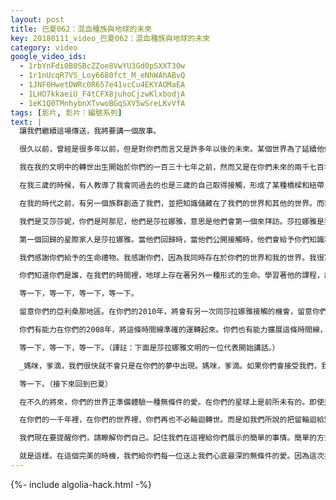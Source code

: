```yaml
---
layout: post
title: 巴夏062：混血種族與地球的未來
key: 20180111_video_巴夏062：混血種族與地球的未來
category: video
google_video_ids:
  - 1rbYnFdi0B0SBcZZoe8VwYU3Gd0pSXXT30w
  - 1r1nUcqR7VS_Loy6680fct_M_eNhWAhABvQ
  - 1JNF0HwetDWRc0R657e41vcCu4EKYAOMaEA
  - 1LHO7kkaeiU_F4tCFX8juhoCjzwKlxbodjA
  - 1eK1Q0TMnhybnXTvwoBGqSXV5wSreLKvVfA
tags: [影片, 影片｜編號系列]
text: |
  讓我們繼續這場傳送，我將要講一個故事。

  很久以前，曾經是很多年以前，但是對你們而言又是許多年以後的未來。某個世界為了延續他們的文明而進行了變革，因為那個文明已將自己帶到了毀滅的邊緣。這個世界做出了變革，因而他們可以獲得第二次機會，使得他們的文化，他們的文明能夠永遠的延續下去。正是這些人創造了我們，這些創造了我們的人建立了你們的平行世界和其他的平行世界。通過改變他們的遺傳物質和你們的遺傳物質，創造出了若干個混血物種，我們正是其中之一。

  我在我的文明中的轉世出生開始於你們的一百三十七年之前，然而又是在你們未來的兩千七百年之後。當我在我的社會出生之時，我被允許在心靈感應上可以做出連接。我沒有忘記我同我的靈魂，我的高我，我的超靈之間的聯繫。我們之間做出過一個安排，我同在你們世界裡的前世的我（就是你們面前的這位通靈人）之間所做的一個協定。在那個安排中，訂立了某些因素決定了那樣的交流可以怎樣發生，怎樣進展。

  在我三歲的時候，有人教導了我會同過去的也是三歲的自己取得接觸，形成了某種橋樑和紐帶，將我們在這一世聯繫在一起。我被教導到了以這種方式做這些事情。我知道並記得這會是我的表達，我的激情所在。為了那些在臨界點的意識們敞開一扇大門，準備迎接新的覺醒，新的現實，新的體驗。我對去實現這些充滿了極大的樂趣。當我的行星正圍繞著我的中央恆星運行著的時候，當我長到你們知道的生命裡的第七年的時候，我又被介紹給了另一位想要參與這項活動的合作者。她在我的社會中是位女性，也是打開這扇交流大門的發起人。就這樣我最終可以自己打開這扇門，承擔起你們所知道的「巴夏」的稱呼，而她被稱呼為阿尼瑪。我們以這樣的方式一同發起了接觸工作。敞開許多交流的大門，以便我們可以和那些文明進行互動。最終他們會加入到星際聯盟的世界之中。我們就是以這樣的方式一起成長，訓練，學習和探索。

  在我的時代之前，有另一個族群創造了我們，並把知識儲藏在了我們的世界和其他的世界。而我們的世界在我們的古代語言中叫做艾莎莎妮，意思是「生命之光的地方」。而在他們改造的所有其他世界中，也放置了其他的混血種族。而他們中每一個種族都會以各種各樣的方式參與到開啟接觸和憶起中來，同我們祖先的接觸，就是你們——「阿那尼」，在我們的古代語言中，意思是「祖先，元祖」，在那個意義上說是創造了我們的人。我們在那個意義上都是混血，你們的擴展，你們的孩子。但是每一個種族扮演著一個不同的角色。為了銘記和重新團聚成一家人，我們在開始的階段起到了我們的作用。而那些將要同你們進行第一次公開接觸的族群，已經開始向你們展示他們的飛船。正如那些UFO遭遇者知道的，我們已經將他們命名為「鳳凰之光」（譯註：97年著名的鳳凰城UFO目擊事件，轟動全美）那就是那個族群的典型的代表飛船之一。他們會是第一個，而此刻正通過我們發聲。

  我們是艾莎莎妮，你們是阿那尼，他們是莎拉娜雅，意思是他們會第一個來拜訪。莎拉娜雅是我們的堂兄弟，我們的同胞，你們的直系孩子。在你們星球上，你們標註為「綁架」的事件經歷，是他們為了延續他們的種族而進行的。他們在某一個平行現實中的與你們對等的人類，他們卻變異成了面目全非的人類形式。就是這樣做才能阻止他們自己繼續跟你們同樣的方式進行繁殖。但是在接觸的過程中，他們的平行自我，也和你們一樣是屬於同一個超靈。我們可以說是通過你們叫做的"綁架"而發起的最初的接觸。在他們的超靈中沒有想到要以監禁的形式來讓他們，收集新的某種動機的感知。你們能夠選擇走上另一條平行現實的道路，而不是重蹈他們的覆轍。他們認識到你們正朝向同樣的毀滅之路。但是要知道你們面前有一個十字路口，他們沒有走過。如此，創造了混血種族，比如我們，交付給我們協助我們的祖先阿那尼的任務。來協助你們覺醒過來，走向那條不會自我毀滅的道路。所以當到了那個十字路口的時候，你們可以走上那條他們沒有走的道路，你們可以走上那條讓你們繼續發展進化的道路，你們可以走上與曾經分別的星際家人重新團聚的道路。並且使得他們自己的文明能夠不朽。

  第一個回歸的星際家人是莎拉娜雅。當他們回歸時，當他們公開接觸時，他們會給予你們知識和覺曉作為禮物。他們會提醒起你們真正的歷史。並非單一的歷史，而是所有回歸到DNA起源的歷史。你們曾經在宇宙中旅行了很久，最終到達了你們命名的太陽系。開始在行星上化身轉世，行星Mardo已經被毀滅了。行星火星已經被毀滅了，在地球上要看看是否會生存下去，還是走向死亡。但是我們知道你們會在地球上繁衍下去。否則我們就不會在這個關鍵點上同你們說話。你們已經走上了與星際家人團聚的道路。我們感謝你們。在十字路口選擇了這樣的一條道路，即使我們知道你們會認識到苦難的歲月和黑暗的混亂還會持續一陣子，你們還是會走向光明。以我們的觀點來看，你們給予我們的光的禮物，允許我們將我們的知曉返還給你們。你們已經在那條重返光明的路上了，因為我們已經在伴隨著你們同行。我們永遠，永遠不會離開你們。我們可能會以各種各樣的方式，在不同時間出現。在各種努力中表露出我們與你們同在。那會通過不同的形式，那會轉變。永遠是與我們的本質同在。經過那樣的努力，我們會與你們-阿那尼，我們的先祖肩並肩的同存下去。

  我們感謝你們給予的生命禮物。我感謝你們，因為我同時存在於你們的世界和我的世界。我很富足，我們都很富足，因為你們允許我們同你們每一次的交流。因為我們在我們的世界，我們的現實裡不僅可以更深入的發現自己的本質，而且我們也通過你們更深入的發現我們自己的本質。通過你們在我們當中的面向，作為你們的祖先，作為你們的後代，作為你們的孩子。不必恐懼，不必擔憂，你們會成為你們渴望的那樣。因為我們在我們的時間裡看到的你們，在我們的時間裡，你們已在群星當中。

  你們知道你們是誰，在我們的時間裡，地球上存在著另外一種形式的生命。學習著他的課程，創造著他的經歷。但是你們會留下一些讓他們深思的東西。他們會對你們很好奇，並想知道你們去了哪裡。而在靈性層面你們會指導他們。即使在身體層面你們會探索其他世界，並且像我們協助你們那樣協助其他種族，其他星系進化，其他文明進化。你們會像我們接觸你們這樣接觸他們，你們會轉世成為他們當中的成員。讓他們想要知道超越生命以外的事物。你們會給他們提供階梯來加入我們。你們會在星際聯盟中取得你們的一席之地。那次團聚會同時地使得所有參與者，所有與之內在和諧的人富足。因為那是對自由的號召，成為最完全的個體。通過對此的學習，才創造出什麼是統一的和諧。那種多樣性和對你們多樣性的增強正是你們的真實本性。是對統一的和諧的自我的完美詮釋。並顧及到了那一切所是的延續的擴展。我們與你們心心相映。因為那是一切所是的無條件的愛。我們同你們講話，我們提醒你們，完全地知曉你們自己。

  等一下，等一下，等一下，等一下。

  留意你們的亞利桑那地區。在你們的2010年，將會有另一次同莎拉娜雅接觸的機會，留意你們的亞利桑那地區，在你們的2010年，將會有另一次同莎拉娜雅接觸的機會。在你們的2008年，你們有機會在你們的社會中建立起這樣環境：會允許你們在2010年起最初開始承認（外星生命）2012年，將會有各種各樣的你們叫做神聖之地。另一個承認莎拉娜雅的機會，那之後的五年，到你們所說的2017年，將會有第一次廣泛的覺醒。回憶起接觸已經發生過，在各個不同城市的內部和周圍，人們會從夢中醒來。與我們有關的回憶，起初會對這一點產生心理困惑。但到了2020年，夢境會做出表面的自我解釋。以便所有這些記憶將會與那些回憶起的人溝通。屆時在你們的互聯網上將會建立起通信，媒介，中心，網站。為了給那些回憶起遭遇拜訪者的人，可以在夢中展現他們自己。在你們的2025年之後，將會開始一系列的有限的公開接觸。會發生在你們星球上某些預先決定的，預先選定的，預先選擇的隔離的區域。在你們的2030年前後，將會有所準備，在你們的2033年開始大規模的公開接觸。這些事件是基於我們解讀了你們現在的能量所得。

  你們有能力在你們的2008年，將這條時間線準確的運轉起來。你們也有能力擴展這條時間線，取決於你們在你們的2008年做了些什麼。現在比以往任何時候，你們都有權可以開始公開的對話。開始要求公開的討論，關於你們的政府知道外星生命的存在。2008年，你們有強烈的機會改變你們的美國政府。為了確保那個不僅是要在你們的世界加速協助環境的認可改變。還要同時認可接觸不同的其他智慧生命的理念。無論以什麼方式都可以開始代表你的激情所在的這些對話，這種灌輸，這些觀念。使用你們的想像力，來自於知曉你們自己。勇敢去夢，勇敢去夢，勇敢去夢，夢會喚醒你。那是悖論所在。大膽的去夢想吧。那會喚醒你，瞭解你自己，當你瞭解自己並散發出更多的你們真正本質的自然頻率時，莎拉娜雅會通過那個跡象認可你們。將會被吸引來會見那些他們必須要見的人。當那個時間到來之時，當團聚發生時，這就是我們同你們分享這些想法的機會。分享給你們這種呈現出來的可能。

  等一下，等一下，等一下。（譯註：下面是莎拉娜雅文明的一位代表開始講話。）

  _媽咪，爹滴，我們很快就不會只是在你們的夢中出現。媽咪，爹滴。如果你們會接受我們，我們會肩並肩生活在一個新世界。那將會是你們和我們共同的家園。我們會在你們的夢中出現。晚安，媽咪，晚安，爹滴。我們很快就會相見。_

  等一下。（接下來回到巴夏）

  在不久的將來，你們的世界正準備體驗一種無條件的愛。在你們的星球上是前所未有的。即使是在遠古時代與其他文明，都更加緊密的連接著，都更加緊密的記憶著。他們與靈的聯繫。地球上從未出現過你們這樣的方式，穿越黑暗到達光明。而通過這樣的一條道路獲得的這份「憶起」，將會是意義深遠的。而那份愛，一旦重生，將永遠不會再丟失。

  在你們的一千年裡，在你們的世界裡，你們再也不必輪迴轉世。而是如我們所說的把留輪迴給別人，為了他們自我的旅程。他們自我的經驗，他們自我的發現。而你們會指引他們，協助他們，成為他們的精神導師，成為他們眼中的靈性實體。你們會成為那些需要指導的人的導師，這是你們的遺產，它緊緊的與我們相連，因為我們是一家人。作為一家人，我們是不會分離的。我們愛你們。永遠，你們每一位。永遠，永遠。

  我們現在要提醒你們，請瞭解你們自己。記住我們在這裡給你們展示的簡單的事情。簡單的方式，我是知覺中的所是。澄澈顯然，只需如此。知道你們知道的，此刻，你們不必知道你們所不知道的。那就足夠了。此刻你們所要做的一切就是做自己。享受生活，就如我們喜歡你們一樣。再一次，深吸一口氣。呼出來。再深吸一口氣，呼出來，把所有的焦慮都帶走。不必憂愁，不必焦慮。再深吸一口氣，屏住，屏住，屏住，當你呼出去時，放鬆。大聲說：我是，那是我的一切所是。

  就是這樣。在這個完美的時機，我們給你們每一位送上我們心底最深的無條件的愛。因為這次共同創造的互動。我們只是提醒你們，無論是什麼形式，前面會有更多的驚喜，更多令人興奮的事等著你們。你們的想像是無窮無盡的。讓它作為你們的指導，它永遠都會引導你們在完美的時間到達完美的地點，帶來完美的驚喜。去更多的發現你們自己。我們會在你們的夢中相見。向你們致以我們無條件的愛，日安。
---
```


{%- include algolia-hack.html -%}
